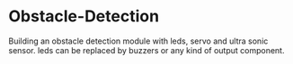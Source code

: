 # Obstacle-Detection

Building an obstacle detection module with leds, servo and ultra sonic sensor. leds can be replaced by buzzers or any kind of output component. 
